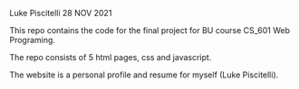 Luke Piscitelli
28 NOV 2021

This repo contains the code for the final project for BU course CS_601 Web Programing.

The repo consists of 5 html pages, css and javascript.

The website is a personal profile and resume for myself (Luke Piscitelli).

